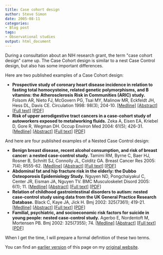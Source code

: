 ```yaml
---
title: Case cohort design
author: Steve Simon
date: 2005-08-11
categories:
- Blog post
tags:
- Observational studies
output: html_document
---
```

During a consultation about an NIH research grant, the term \"case
cohort design\" came up. The Case Cohort design is similar to a nest
Case Control design, but also has some important differences.

Here are two published examples of a Case Cohort design:

-   **Prospective study of coronary heart disease incidence in relation
    to fasting total homocysteine, related genetic polymorphisms, and B
    vitamins: the Atherosclerosis Risk in Communities (ARIC) study.**
    Folsom AR, Nieto FJ, McGovern PG, Tsai MY, Malinow MR, Eckfeldt JH,
    Hess DL, Davis CE. Circulation 1998: 98(3); 204-10.
    [\[Medline\]](http://www.ncbi.nlm.nih.gov/entrez/query.fcgi?cmd=Retrieve&db=PubMed&list_uids=9697819&dopt=Abstract)
    [\[Abstract\]](http://circ.ahajournals.org/cgi/content/abstract/98/3/204)
    [\[Full
    text\]](http://circ.ahajournals.org/cgi/content/full/98/3/204)
    [\[PDF\]](http://circ.ahajournals.org/cgi/reprint/98/3/204.pdf)
-   **Risk of upper aerodigestive tract cancers in a case-cohort study
    of autoworkers exposed to metalworking fluids.** Zeka A, Eisen EA,
    Kriebel D, Gore R, Wegman DH. Occup Environ Med 2004: 61(5); 426-31.
    [\[Medline\]](http://www.ncbi.nlm.nih.gov/entrez/query.fcgi?cmd=Retrieve&db=PubMed&list_uids=15090663&dopt=Abstract)
    [\[Abstract\]](http://oem.bmjjournals.com/cgi/content/abstract/61/5/426)
    [\[Full
    text\]](http://oem.bmjjournals.com/cgi/content/full/61/5/426)
    [\[PDF\]](http://oem.bmjjournals.com/cgi/reprint/61/5/426.pdf)

And here are four published examples of a Nested Case Control design:

-   **Benign breast disease, recent alcohol consumption, and risk of
    breast cancer: a nested case-control study.** Tamimi RM, Byrne C,
    Baer HJ, Rosner B, Schnitt SJ, Connolly JL, Colditz GA. Breast
    Cancer Res 2005: 7(4); R555-62.
    [\[Medline\]](http://www.ncbi.nlm.nih.gov/entrez/query.fcgi?cmd=Retrieve&db=PubMed&list_uids=15987462&dopt=Abstract)
    [\[Abstract\]](http://breast-cancer-research.com/content/7/4/r555/abstract)
    [\[Full text\]](http://breast-cancer-research.com/content/7/4/R555)
    [\[PDF\]](http://breast-cancer-research.com/content/pdf/bcr1039.pdf)
-   **Abdominal fat and hip fracture risk in the elderly: the Dubbo
    Osteoporosis Epidemiology Study.** Nguyen ND, Pongchaiyakul C,
    Center JR, Eisman JA, Nguyen TV. BMC Musculoskelet Disord 2005:
    6(1); 11.
    [\[Medline\]](http://www.ncbi.nlm.nih.gov/entrez/query.fcgi?cmd=Retrieve&db=PubMed&list_uids=15727686&dopt=Abstract)
    [\[Abstract\]](http://www.biomedcentral.com/1471-2474/6/11/abstract)
    [\[Full text\]](http://www.biomedcentral.com/1471-2474/6/11)
    [\[PDF\]](http://www.biomedcentral.com/content/pdf/1471-2474-6-11.pdf)
-   **Relation of childhood gastrointestinal disorders to autism: nested
    case-control study using data from the UK General Practice Research
    Database.** Black C, Kaye JA, Jick H. Bmj 2002: 325(7361); 419-21.
    [\[Medline\]](http://www.ncbi.nlm.nih.gov/entrez/query.fcgi?cmd=Retrieve&db=PubMed&list_uids=12193358&dopt=Abstract)
    [\[Abstract\]](http://bmj.bmjjournals.com/cgi/content/abstract/325/7361/419)
    [\[Full
    text\]](http://bmj.bmjjournals.com/cgi/content/full/325/7361/419)
    [\[PDF\]](http://bmj.bmjjournals.com/cgi/reprint/325/7361/419.pdf)
-   **Familial, psychiatric, and socioeconomic risk factors for suicide
    in young people: nested case-control study.** Agerbo E, Nordentoft
    M, Mortensen PB. Bmj 2002: 325(7355); 74.
    [\[Medline\]](http://www.ncbi.nlm.nih.gov/entrez/query.fcgi?cmd=Retrieve&db=PubMed&list_uids=12114236&dopt=Abstract)
    [\[Abstract\]](http://bmj.bmjjournals.com/cgi/content/abstract/325/7355/74)
    [\[Full
    text\]](http://bmj.bmjjournals.com/cgi/content/full/325/7355/74)
    [\[PDF\]](http://bmj.bmjjournals.com/cgi/reprint/325/7355/74.pdf)

When I get the time, I will prepare a formal definition of these two
terms.

You can find an [earlier version](http://www.pmean.com/05/CaseCohort.html) of this page on my [original website](http://www.pmean.com/original_site.html).

